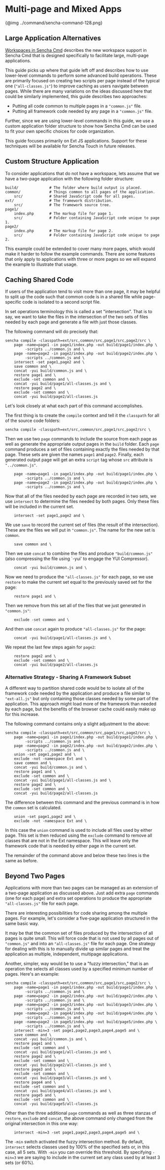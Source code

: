 # Multi-page and Mixed Apps

{@img ../command/sencha-command-128.png}

## Large Application Alternatives

[Workspaces in Sencha Cmd](#/guide/command_workspace) describes the new workspace support
in Sencha Cmd that is designed specifically to facilitate large, multi-page applications.

This guide picks up where that guide left off and describes how to use lower-level
commands to perform some advanced build operations. These are primarily focused on creating
two scripts per page instead of the typical one (`"all-classes.js"`) to improve caching as
users navigate between pages. While there are many variations on the ideas discussed here
that could be similarly implemented, this guide describes two approaches:

 - Putting all code common to multiple pages in a `"common.js"` file.
 - Putting all framework code needed by any page in a `"common.js"` file.

Further, since we are using lower-level commands in this guide, we use a custom application
folder structure to show how Sencha Cmd can be used to fit your own specific choices for
code organization.

This guide focuses primarily on Ext JS applications. Support for these techniques will be
available for Sencha Touch in future releases.

## Custom Structure Application

To consider applications that do not have a workspace, lets assume that we have a two-page
application with the following folder structure:

    build/              # The folder where build output is placed.
    common/             # Things common to all pages of the application.
        src/            # Shared JavaScript code for all pages.
    ext/                # The framework distribution.
        src/            # The framework source tree.
    page1/
        index.php       # The markup file for page 1.
        src/            # Folder containing JavaScript code unique to page 1.
    page2/
        index.php       # The markup file for page 2.
        src/            # Folder containing JavaScript code unique to page 2.

This example could be extended to cover many more pages, which would make it harder to
follow the example commands. There are some features that only apply to applications with
three or more pages so we will expand the example to illustrate that usage.

## Caching Shared Code

If users of the application tend to visit more than one page, it may be helpful to split
up the code such that common code is in a shared file while page-specific code is isolated
to a second script file.

In set operations terminology this is called a set "intersection". That is to say, we want to
take the files in the intersection of the two sets of files needed by each page and generate
a file with just those classes.

The following command will do precisely that:

    sencha compile -classpath=ext/src,common/src,page1/src,page2/src \
        page -name=page1 -in page1/index.php -out build/page1/index.php \
             -scripts ../common.js and \
        page -name=page2 -in page2/index.php -out build/page2/index.php \
             -scripts ../common.js and \
        intersect -set page1,page2 and \
        save common and \
        concat -yui build/common.js and \
        restore page1 and \
        exclude -set common and \
        concat -yui build/page1/all-classes.js and \
        restore page2 and \
        exclude -set common and \
        concat -yui build/page2/all-classes.js

Let's look closely at what each part of this command accomplishes.

The first thing is to create the `compile` context and tell it the `classpath` for all of
the source code folders:

    sencha compile -classpath=ext/src,common/src,page1/src,page2/src \

Then we use two `page` commands to include the source from each page as well as generate
the appropriate output pages in the `build` folder. Each `page` command produces a set
of files containing exactly the files needed by that page. These sets are given the names
`page1` and `page2`. Finally, each generated output page will get an extra `script` tag
whose `src` attribute is `"../common.js"`.

        page -name=page1 -in page1/index.php -out build/page1/index.php \
             -scripts ../common.js and \
        page -name=page2 -in page2/index.php -out build/page2/index.php \
             -scripts ../common.js and \

Now that all of the files needed by each page are recorded in two sets, we use `intersect`
to determine the files needed by both pages. Only these files will be included in the
current set.

        intersect -set page1,page2 and \

We use `save` to record the current set of files (the result of the intersection). These
are the files we will put in `"common.js"`. The name for the new set is `common`.

        save common and \

Then we use `concat` to combine the files and produce `"build/common.js"` (also compressing
the file using `-yui' to engage the YUI Compressor).

        concat -yui build/common.js and \

Now we need to produce the `"all-classes.js"` for each page, so we use `restore` to make
the current set equal to the previously saved set for the page:

        restore page1 and \

Then we remove from this set all of the files that we just generated in `"common.js"`:

        exclude -set common and \

And then use `concat` again to produce `"all-classes.js"` for the page:

        concat -yui build/page1/all-classes.js and \

We repeat the last few steps again for `page2`:

        restore page2 and \
        exclude -set common and \
        concat -yui build/page2/all-classes.js

### Alternative Strategy - Sharing A Framework Subset

A different way to partition shared code would be to isolate all of the framework code
needed by the application and produce a file similar to `"ext-all.js"` but only containing
those classes needed by some part of the application. This approach might load more of the
framework than needed by each page, but the benefits of the browser cache could easily
make up for this increase.

The following command contains only a slight adjustment to the above:

    sencha compile -classpath=ext/src,common/src,page1/src,page2/src \
        page -name=page1 -in page1/index.php -out build/page1/index.php \
             -scripts ../common.js and \
        page -name=page2 -in page2/index.php -out build/page2/index.php \
             -scripts ../common.js and \
        union -set page1,page2 and \
        exclude -not -namespace Ext and \
        save common and \
        concat -yui build/common.js and \
        restore page1 and \
        exclude -set common and \
        concat -yui build/page1/all-classes.js and \
        restore page2 and \
        exclude -set common and \
        concat -yui build/page2/all-classes.js

The difference between this command and the previous command is in how the `common` set is
calculated.

        union -set page1,page2 and \
        exclude -not -namespace Ext and \

In this case the `union` command is used to include all files used by either page. This
set is then reduced using the `exclude` command to remove all classes that are not in the
Ext namespace. This will leave only the framework code that is needed by either page in
the current set.

The remainder of the command above and below these two lines is the same as before.

## Beyond Two Pages

Applications with more than two pages can be managed as an extension of a two-page
application as discussed above. Just add extra `page` commands (one for each page) and
extra set operations to produce the appropriate `"all-classes.js"` file for each page.

There are interesting possibilities for code sharing among the multiple pages. For
example, let's consider a five-page application structured in the same basic way.

It may be that the common set of files produced by the intersection of all pages is quite
small. This will force code that is not used by all pages out of `"common.js"` and into an
`"all-classes.js"` file for each page. One strategy for dealing with this is to manually
divide up similar pages and treat the application as multiple, independent, multipage
applications.

Another, simpler, way would be to use a "fuzzy intersection," that is an operation the
selects all classes used by a specified minimum number of pages. Here's an example:

    sencha compile -classpath=ext/src,common/src,page1/src,page2/src \
        page -name=page1 -in page1/index.php -out build/page1/index.php \
             -scripts ../common.js and \
        page -name=page2 -in page2/index.php -out build/page2/index.php \
             -scripts ../common.js and \
        page -name=page2 -in page3/index.php -out build/page3/index.php \
             -scripts ../common.js and \
        page -name=page2 -in page4/index.php -out build/page4/index.php \
             -scripts ../common.js and \
        page -name=page2 -in page5/index.php -out build/page5/index.php \
             -scripts ../common.js and \
        intersect -min=3 -set page1,page2,page3,page4,page5 and \
        save common and \
        concat -yui build/common.js and \
        restore page1 and \
        exclude -set common and \
        concat -yui build/page1/all-classes.js and \
        restore page2 and \
        exclude -set common and \
        concat -yui build/page2/all-classes.js and \
        restore page3 and \
        exclude -set common and \
        concat -yui build/page3/all-classes.js and \
        restore page4 and \
        exclude -set common and \
        concat -yui build/page4/all-classes.js and \
        restore page5 and \
        exclude -set common and \
        concat -yui build/page5/all-classes.js

Other than the three additional `page` commands as well as three stanzas of `restore`,
`exclude` and `concat`, the above command only changed from the original intersection in
this one way:

        intersect -min=3 -set page1,page2,page3,page4,page5 and \

The `-min` switch activated the fuzzy intersection method. By default, `intersect` selects
classes used by 100% of the specified sets or, in this case, all 5 sets. With `-min` you
can override this threshold. By specifying `-min=3` we are saying to include in the current
set any class used by at least 3 sets (or 60%).
